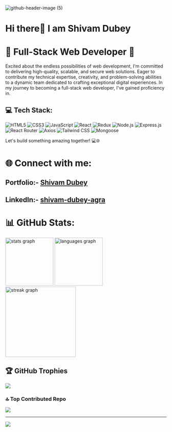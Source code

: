 
![github-header-image (5)](https://github.com/shivamdubeyagra/shivamdubeyagra/assets/121815825/1c2285f7-e6de-4e91-9f4e-679cab8510be)

# Hi there👋 I am Shivam Dubey
<div align="left">
  <h1>🚀 Full-Stack Web Developer 🚀</h1>
  <p>Excited about the endless possibilities of web development, I'm committed to delivering high-quality, scalable, and secure web solutions.
  Eager to contribute my technical expertise, creativity, and problem-solving abilities to a dynamic team dedicated to crafting exceptional digital experiences.
  In my journey to becoming a full-stack web developer, I've gained proficiency in.</p>
<h2>💻 Tech Stack:</h2>
<p>
  <img src="https://img.shields.io/badge/HTML5-E34F26?style=flat-square&logo=html5&logoColor=white" alt="HTML5">
  <img src="https://img.shields.io/badge/CSS3-1572B6?style=flat-square&logo=css3&logoColor=white" alt="CSS3">
  <img src="https://img.shields.io/badge/JavaScript-F7DF1E?style=flat-square&logo=javascript&logoColor=black" alt="JavaScript">
  <img src="https://img.shields.io/badge/React-61DAFB?style=flat-square&logo=react&logoColor=black" alt="React">
  <img src="https://img.shields.io/badge/Redux-764ABC?style=flat-square&logo=redux&logoColor=white" alt="Redux">
  <img src="https://img.shields.io/badge/Node.js-339933?style=flat-square&logo=node.js&logoColor=white" alt="Node.js">
  <img src="https://img.shields.io/badge/Express.js-000000?style=flat-square&logo=express&logoColor=white" alt="Express.js">
  <img src="https://img.shields.io/badge/React_Router-CA4245?style=flat-square&logo=react-router&logoColor=white" alt="React Router">
  <img src="https://img.shields.io/badge/Axios-46A2F1?style=flat-square&logo=axios&logoColor=white" alt="Axios">
  <img src="https://img.shields.io/badge/Tailwind_CSS-38B2AC?style=flat-square&logo=tailwind-css&logoColor=white" alt="Tailwind CSS">
  <img src="https://img.shields.io/badge/Mongoose-47A248?style=flat-square&logo=mongoose&logoColor=white&logoWidth=40" alt="Mongoose">
</p>
</div>
  <p>Let's build something amazing together! 💻🌐</p>

# 🌐 Connect with me:
   ## Portfolio:- [Shivam Dubey](https://Tapishagrawal.github.io)                 
   ## LinkedIn:- [shivam-dubey-agra](https://www.linkedin.com/in/shivam-dubey-agra/)
   

# 📊 GitHub Stats:
<div align="left">
  <img src="https://github-readme-stats.vercel.app/api?username=shivamdubeyagra&hide_title=false&hide_rank=false&show_icons=true&include_all_commits=true&count_private=true&disable_animations=false&theme=dracula&locale=en&hide_border=false" height="150" alt="stats graph"  />
  <img src="https://github-readme-stats.vercel.app/api/top-langs?username=shivamdubeyagra&locale=en&hide_title=false&layout=compact&card_width=320&langs_count=5&theme=dracula&hide_border=false" height="150" alt="languages graph"  />
  <img src="https://streak-stats.demolab.com?user=shivamdubeyagra&locale=en&mode=daily&theme=dark&hide_border=false&border_radius=5&order=3" height="220" alt="streak graph"  />
</div>

## 🏆 GitHub Trophies
![](https://github-profile-trophy.vercel.app/?username=shivamdubeyagra&theme=onedark&no-frame=false&no-bg=true&margin-w=4)

### 🔝 Top Contributed Repo
![](https://github-contributor-stats.vercel.app/api?username=shivamdubeyagra&limit=5&theme=dark&combine_all_yearly_contributions=true)

---
[![](https://visitcount.itsvg.in/api?id=shivamdubeyagra&icon=0&color=0)](https://visitcount.itsvg.in)



